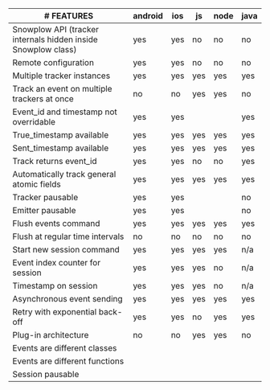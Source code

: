 |# FEATURES|android|ios|js|node|java|
|---|---|---|---|---|---|
|Snowplow API (tracker internals hidden inside Snowplow class)|yes|yes|no|no|no|
|Remote configuration|yes|yes|no|no|no|
|Multiple tracker instances|yes|yes|yes|yes|yes|
|Track an event on multiple trackers at once|no|no|yes|yes|no|
|Event_id and timestamp not overridable|yes|yes|||yes|
|True_timestamp available|yes|yes|yes|yes|yes|
|Sent_timestamp available|yes|yes|yes|yes|yes|
|Track returns event_id|yes|yes|no|no|yes|
|Automatically track general atomic fields|yes|yes|yes|yes|yes|
|Tracker pausable|yes|yes|||no|
|Emitter pausable|yes|yes|||no|
|Flush events command|yes|yes|yes|yes|yes|
|Flush at regular time intervals|no|no|no|no|no|
|Start new session command|yes|yes|yes|yes|n/a|
|Event index counter for session|yes|yes|yes|no|n/a|
|Timestamp on session|yes|yes|yes|no|n/a|
|Asynchronous event sending|yes|yes|yes|yes|yes|
|Retry with exponential back-off|yes|yes|no|yes|yes|
|Plug-in architecture|no|no|yes|yes|no|
|Events are different classes||||||
|Events are different functions||||||
|Session pausable||||||

